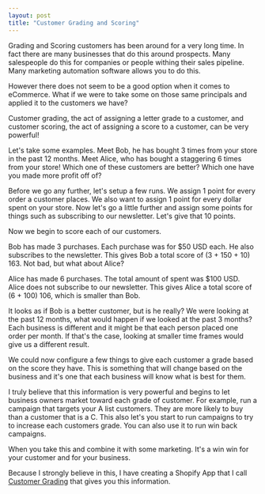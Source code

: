 ```yaml
---
layout: post
title: "Customer Grading and Scoring"
---
```


Grading and Scoring customers has been around for a very long time. In fact
there are many businesses that do this around prospects. Many salespeople do
this for companies or people withing their sales pipeline. Many marketing
automation software allows you to do this.

However there does not seem to be a good option when it comes to eCommerce. What
if we were to take some on those same principals and applied it to the customers
we have?

<!--more-->

Customer grading, the act of assigning a letter grade to a customer, and
customer scoring, the act of assigning a score to a customer, can be very
powerful!

Let's take some examples. Meet Bob, he has bought 3 times from your store in the
past 12 months. Meet Alice, who has bought a staggering 6 times from your store!
Which one of these customers are better? Which one have you made more profit off
of?

Before we go any further, let's setup a few runs. We assign 1 point for every
order a customer places. We also want to assign 1 point for every dollar spent
on your store. Now let's go a little further and assign some points for things
such as subscribing to our newsletter. Let's give that 10 points.

Now we begin to score each of our customers.

Bob has made 3 purchases. Each purchase was for $50 USD each. He also subscribes
to the newsletter. This gives Bob a total score of (3 + 150 + 10) 163. Not bad,
but what about Alice?

Alice has made 6 purchases. The total amount of spent was $100 USD. Alice does
not subscribe to our newsletter. This gives Alice a total score of (6 + 100)
106, which is smaller than Bob.

It looks as if Bob is a better customer, but is he really? We were looking at
the past 12 months, what would happen if we looked at the past 3 months? Each
business is different and it might be that each person placed one order per
month. If that's the case, looking at smaller time frames would give us a
different result.

We could now configure a few things to give each customer a grade based on the
score they have. This is something that will change based on the business and
it's one that each business will know what is best for them.

I truly believe that this information is very powerful and begins to let
business owners market toward each grade of customer. For example, run a
campaign that targets your A list customers. They are more likely to buy than a
customer that is a C. This also let's you start to run campaigns to try to
increase each customers grade. You can also use it to run win back campaigns.

When you take this and combine it with some marketing. It's a win win for your
customer and for your business.

Because I strongly believe in this, I have creating a Shopify App that I call
[Customer Grading] that gives you this information.


[Customer Grading]: https://apps.shopify.com/customer-grading?utm_source=dspacelabs&utm_medium=blog&utm_campaign=atricle
